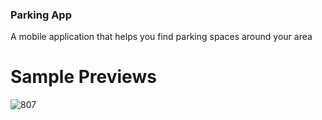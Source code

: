  ### Parking App

A mobile application that helps you find parking spaces around  your area

# Sample Previews
![807](https://github.com/user-attachments/assets/c88b7d0d-3cce-462f-9d80-e2d1f2cba560)

